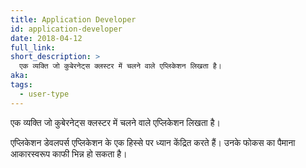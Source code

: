 ```yaml
---
title: Application Developer
id: application-developer
date: 2018-04-12
full_link:
short_description: >
  एक व्यक्ति जो कुबेरनेट्स क्लस्टर में चलने वाले एप्लिकेशन लिखता है।
aka:
tags:
  - user-type
---
```


एक व्यक्ति जो कुबेरनेट्स क्लस्टर में चलने वाले एप्लिकेशन लिखता है।

<!--more-->

एप्लिकेशन डेवलपर्स एप्लिकेशन के एक हिस्से पर ध्यान केंद्रित करते हैं। उनके फोकस का पैमाना आकारस्वरूप काफी भिन्न हो सकता है।
